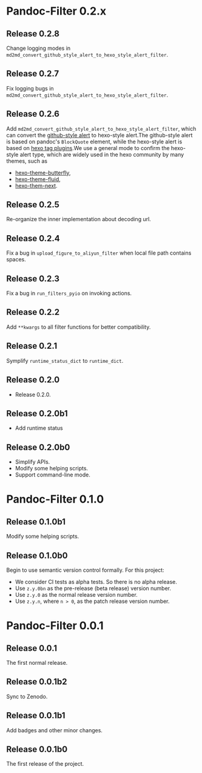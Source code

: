 # Pandoc-Filter 0.2.x
## Release 0.2.8
Change logging modes in `md2md_convert_github_style_alert_to_hexo_style_alert_filter`.
## Release 0.2.7
Fix logging bugs in `md2md_convert_github_style_alert_to_hexo_style_alert_filter`.

## Release 0.2.6
Add `md2md_convert_github_style_alert_to_hexo_style_alert_filter`, which can convert the [github-style alert](https://github.com/orgs/community/discussions/16925) to hexo-style alert.The github-style alert is based on pandoc's `BlockQuote` element, while the hexo-style alert is based on [hexo tag plugins](https://hexo.io/docs/tag-plugins#Note).We use a general mode to confirm the hexo-style alert type, which are widely used in the hexo community by many themes, such as
- [hexo-theme-butterfly](https://butterfly.js.org/posts/4aa8abbe/?highlight=%25+endnote#%E6%A8%99%E7%B1%A4%E5%A4%96%E6%8E%9B%EF%BC%88Tag-Plugins%EF%BC%89),
- [hexo-theme-fluid](https://hexo.fluid-dev.com/docs/guide/#tag-%E6%8F%92%E4%BB%B6),
- [hexo-them-next](https://theme-next.js.org/docs/tag-plugins/note).
## Release 0.2.5
Re-organize the inner implementation about decoding url.

## Release 0.2.4
Fix a bug in `upload_figure_to_aliyun_filter` when local file path contains spaces.

## Release 0.2.3
Fix a bug in `run_filters_pyio` on invoking actions.

## Release 0.2.2
Add `**kwargs` to all filter functions for better compatibility.

## Release 0.2.1
Symplify `runtime_status_dict` to `runtime_dict`.

## Release 0.2.0
- Release 0.2.0.

## Release 0.2.0b1
- Add runtime status 

## Release 0.2.0b0
- Simplify APIs.
- Modify some helping scripts.
- Support command-line mode.

# Pandoc-Filter 0.1.0
## Release 0.1.0b1
Modify some helping scripts.

## Release 0.1.0b0
Begin to use semantic version control formally. For this project:
- We consider CI tests as alpha tests. So there is no alpha release.
- Use `z.y.0bn` as the pre-release (beta release) version number.
- Use `z.y.0` as the normal release version number.
- Use `z.y.n`, where `n > 0`, as the patch release version number.

# Pandoc-Filter 0.0.1
## Release 0.0.1
The first normal release.

## Release 0.0.1b2
Sync to Zenodo.

## Release 0.0.1b1
Add badges and other minor changes.

## Release 0.0.1b0
The first release of the project.